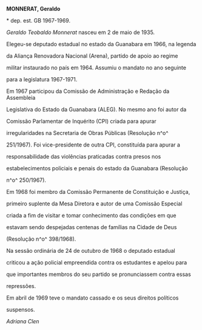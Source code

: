 **MONNERAT, Geraldo**



\* dep. est. GB 1967-1969.



*Geraldo Teobaldo Monnerat* nasceu em 2 de maio de 1935.



Elegeu-se deputado estadual no estado da Guanabara em 1966, na legenda

da Aliança Renovadora Nacional (Arena), partido de apoio ao regime

militar instaurado no país em 1964. Assumiu o mandato no ano seguinte

para a legislatura 1967-1971.



Em 1967 participou da Comissão de Administração e Redação da Assembleia

Legislativa do Estado da Guanabara (ALEG). No mesmo ano foi autor da

Comissão Parlamentar de Inquérito (CPI) criada para apurar

irregularidades na Secretaria de Obras Públicas (Resolução n^o^

251/1967). Foi vice-presidente de outra CPI, constituída para apurar a

responsabilidade das violências praticadas contra presos nos

estabelecimentos policiais e penais do estado da Guanabara (Resolução

n^o^ 250/1967).



Em 1968 foi membro da Comissão Permanente de Constituição e Justiça,

primeiro suplente da Mesa Diretora e autor de uma Comissão Especial

criada a fim de visitar e tomar conhecimento das condições em que

estavam sendo despejadas centenas de famílias na Cidade de Deus

(Resolução n^o^ 398/1968).



Na sessão ordinária de 24 de outubro de 1968 o deputado estadual

criticou a ação policial empreendida contra os estudantes e apelou para

que importantes membros do seu partido se pronunciassem contra essas

repressões.



Em abril de 1969 teve o mandato cassado e os seus direitos políticos

suspensos.



*Adriana Clen*



